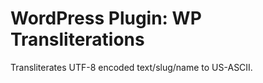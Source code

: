 # WordPress Plugin: WP Transliterations

 Transliterates UTF-8 encoded text/slug/name to US-ASCII.

